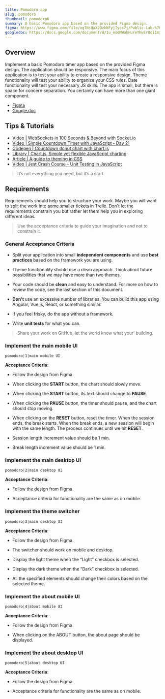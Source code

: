 ```yaml
---
title: Pomodoro app
slug: pomodoro
thumbnail: pomodoro6
summary: A basic Pomodoro app based on the provided Figma design.
figma: https://www.figma.com/file/vq7NsQaX2OzbNFyjIyos7j/Public-Lab-%7C-pomodoro?node-id=0%3A1
googledoc: https://docs.google.com/document/d/1u_esdMWahHureYhwErUqi1mxEgZAdBC1roUBh_Qiuvo/edit?usp=sharing
---
```


## Overview

Implement a basic Pomodoro timer app based on the provided Figma design.
The application should be responsive. The main focus of this application is to test your ability to create a responsive design. Theme functionality will test your ability to organize your CSS rules. Date functionality will test your necessary JS skills. The app is small, but there is space for concern separation. You certainly can have more than one giant component.

- [Figma](https://www.figma.com/file/vq7NsQaX2OzbNFyjIyos7j/Public-Lab-%7C-pomodoro?node-id=0%3A1)
- [Google doc](https://docs.google.com/document/d/1u_esdMWahHureYhwErUqi1mxEgZAdBC1roUBh_Qiuvo/edit?usp=sharing)

## Tips & Tutorials

- <a href="https://www.youtube.com/watch?v=1BfCnjr_Vjg" target="_blank" rel="noreferrer">Video | WebSockets in 100 Seconds & Beyond with Socket.io</a>
- <a href="https://www.youtube.com/watch?v=x7WJEmxNlEs" target="_blank" rel="noreferrer">Video | Simple Countdown Timer with JavaScript - Day 21</a>
- <a href="https://codepen.io/victorjeman/pen/zYozGBN" target="_blank" rel="noreferrer">Codepen | Countdown donut chart with chart.js</a>
- <a href="https://www.chartjs.org" target="_blank" rel="noreferrer">Library | Chart.js, Simple yet flexible JavaScript charting</a>
- <a href="https://blog.logrocket.com/a-guide-to-theming-in-css" target="_blank" rel="noreferrer">Article | A guide to theming in CSS</a>
- <a href="https://www.youtube.com/watch?v=7r4xVDI2vho" target="_blank" rel="noreferrer">Video | Jest Crash Course - Unit Testing in JavaScript</a>

> It’s not everything you need, but it’s a start.

## Requirements

Requirements should help you to structure your work. Maybe you will want to split the work into some smaller tickets in Trello.
Don't let the requirements constrain you but rather let them help you in exploring different ideas.

> Use the acceptance criteria to guide your imagination and not to constrain it.

### General Acceptance Criteria

- Split your application into small **independent components** and use **best practices** based on the framework you are using.

- Theme functionality should use a clean approach. Think about future possibilities that we may have more than two themes.

- Your code should be **clean** and easy to understand. For more on how to review the code, see the last section of this document.

- **Don't** use an excessive number of libraries. You can build this app using Angular, Vue.js, React, or something similar.

- If you feel frisky, do the app without a framework.

- Write **unit tests** for what you can.

> Share your work on GitHub, let the world know what your' building.

### Implement the main mobile UI

```Image
pomodoro|1|main mobile UI
```

**Acceptance Criteria:**

- Follow the design from Figma

- When clicking the **START** button, the chart should slowly move.

- When clicking the **START** button, its text should change to **PAUSE**.

- When clicking the **PAUSE** button, the timer should pause, and the chart should stop moving.

- When clicking on the **RESET** button, reset the timer. When the session ends, the break starts. When the break ends, a new session will begin with the same length. The process continues until we hit **RESET**.

- Session length increment value should be 1 min.

- Break length increment value should be 1 min.

### Implement the main desktop UI

```Image
pomodoro|2|main desktop UI
```

**Acceptance Criteria:**

- Follow the design from Figma.

- Acceptance criteria for functionality are the same as on mobile.

### Implement the theme switcher

```Image
pomodoro|3|main desktop UI
```

**Acceptance Criteria:**

- Follow the design from Figma.

- The switcher should work on mobile and desktop.

- Display the light theme when the “Light” checkbox is selected.

- Display the dark theme when the “Dark” checkbox is selected.

- All the specified elements should change their colors based on the selected theme.

### Implement the about mobile UI

```Image
pomodoro|4|about mobile UI
```

**Acceptance Criteria:**

- Follow the design from Figma.

- When clicking on the ABOUT button, the about page should be displayed.

### Implement the about desktop UI

```Image
pomodoro|5|about desktop UI
```

**Acceptance Criteria:**

- Follow the design from Figma.

- Acceptance criteria for functionality are the same as on mobile.
